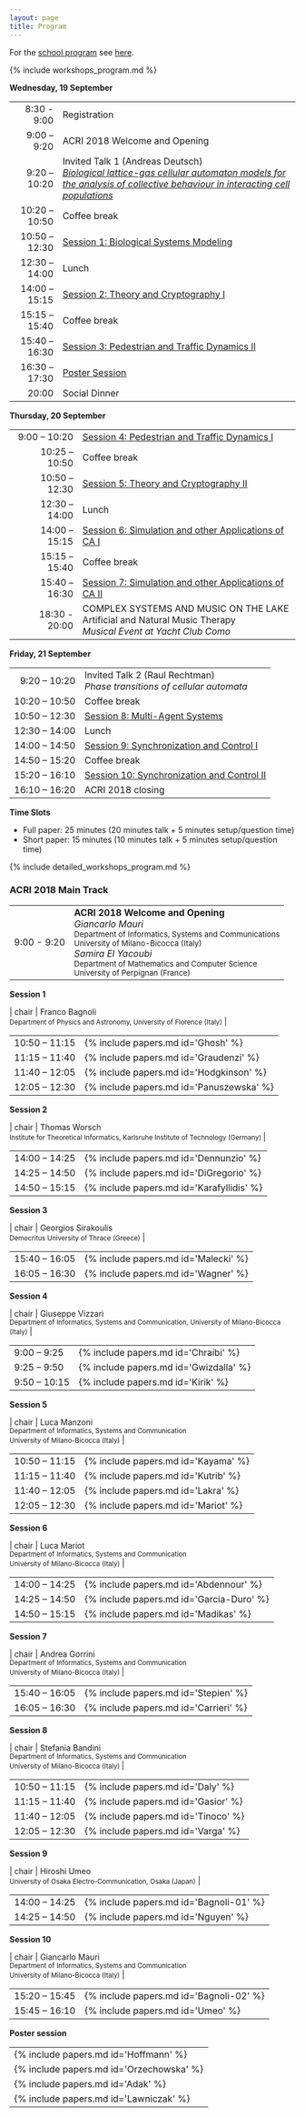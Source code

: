 ```yaml
---
layout: page
title: Program
---
```


For the [school program](/school#schedule) see [here](/school#schedule).

{% include workshops_program.md %}

**Wednesday, 19 September**

|               |                                                                                                                                                                                        |
|--------------:|:---------------------------------------------------------------------------------------------------------------------------------------------------------------------------------------|
|   8:30 - 9:00 | Registration                                                                                                                                                                           |
|   9:00 – 9:20 | ACRI 2018 Welcome and Opening                                                                                                                                                         |
|  9:20 – 10:20 | Invited Talk 1 (Andreas Deutsch)<br>[_Biological lattice-gas cellular automaton models for the analysis of collective behaviour in interacting cell populations_](/conference#invited) |
| 10:20 – 10:50 | Coffee break                                                                                                                                                                           |
| 10:50 – 12:30 | [Session 1: Biological Systems Modeling](#main-1)                                                                                                                                      |
| 12:30 – 14:00 | Lunch                                                                                                                                                                                  |
| 14:00 – 15:15 | [Session 2: Theory and Cryptography I](#main-2)                                                                                                                                        |
| 15:15 – 15:40 | Coffee break                                                                                                                                                                           |
| 15:40 – 16:30 | [Session 3: Pedestrian and Traffic Dynamics II](#main-3)                                                                                                                               |
| 16:30 – 17:30 | [Poster Session](#poster)                                                                                                                                                              |
|         20:00 | Social Dinner                                                                                                                                                                          |

**Thursday, 20 September**

|               |                                                                                                                       |
|--------------:|:----------------------------------------------------------------------------------------------------------------------|
|  9:00 – 10:20 | [Session 4: Pedestrian and Traffic Dynamics I](#main-4)                                                               |
| 10:25 – 10:50 | Coffee break                                                                                                          |
| 10:50 – 12:30 | [Session 5: Theory and Cryptography II](#main-5)                                                                      |
| 12:30 – 14:00 | Lunch                                                                                                                 |
| 14:00 – 15:15 | [Session 6: Simulation and other Applications of CA I](#main-6)                                                       |
| 15:15 – 15:40 | Coffee break                                                                                                          |
| 15:40 – 16:30 | [Session 7: Simulation and other Applications of CA II](#main-7)                                                      |
| 18:30 - 20:00 | COMPLEX SYSTEMS AND MUSIC ON THE LAKE <br> Artificial and Natural Music Therapy<br>_Musical Event at Yacht Club Como_ |


**Friday, 21 September**

|               |                                                                              |
|--------------:|:-----------------------------------------------------------------------------|
|  9:20 – 10:20 | Invited Talk 2 (Raul Rechtman) <br> _Phase transitions of cellular automata_ |
| 10:20 – 10:50 | Coffee break                                                                 |
| 10:50 – 12:30 | [Session 8: Multi-Agent Systems](#main-8)                                    |
| 12:30 – 14:00 | Lunch                                                                        |
| 14:00 – 14:50 | [Session 9: Synchronization and Control I](#main-9)                          |
| 14:50 – 15:20 | Coffee break                                                                 |
| 15:20 – 16:10 | [Session 10: Synchronization and Control II](#main-10)                       |
| 16:10 – 16:20 | ACRI 2018 closing                                                            |


**Time Slots**

- Full paper: 25 minutes (20 minutes talk + 5 minutes setup/question time)
- Short paper: 15 minutes (10 minutes talk + 5 minutes setup/question time)

{% include detailed_workshops_program.md %}

<h3>ACRI 2018 Main Track</h3>

<table>
<tr><td> 9:00 - 9:20 </td><td> <b>ACRI 2018 Welcome and Opening</b> <br>
<i> Giancarlo Mauri </i><br><small>Department of Informatics, Systems and Communications<br>University of Milano-Bicocca (Italy)</small><br>
<i> Samira El Yacoubi </i><br><small>Department of Mathematics and Computer Science<br>University of Perpignan (France)</small></td></tr>
</table>

<a name="main-1"></a>

**Session 1**

| chair | Franco Bagnoli <br><small>Department of Physics and Astronomy, University of Florence (Italy)</small> |

<table>
<tr><td> 10:50 – 11:15 </td><td> {% include papers.md id='Ghosh' %} </td></tr>
<tr><td> 11:15 – 11:40 </td><td> {% include papers.md id='Graudenzi' %} </td></tr>
<tr><td> 11:40 – 12:05 </td><td> {% include papers.md id='Hodgkinson' %} </td></tr>
<tr><td> 12:05 – 12:30 </td><td> {% include papers.md id='Panuszewska' %} </td></tr>
</table>

<a name="main-2"></a>

**Session 2**

| chair | Thomas Worsch <br><small>Institute for Theoretical Informatics, Karlsruhe Institute of Technology (Germany) </small> |

<table>
<tr><td> 14:00 – 14:25 </td><td> {% include papers.md id='Dennunzio' %}   </td></tr>
<tr><td> 14:25 – 14:50 </td><td> {% include papers.md id='DiGregorio' %}  </td></tr>
<tr><td> 14:50 – 15:15 </td><td> {% include papers.md id='Karafyllidis' %} </td></tr>
</table>

<a name="main-3"></a>

**Session 3**

| chair | Georgios Sirakoulis <br><small>Democritus University of Thrace (Greece)</small> |

<table>
<tr><td> 15:40 – 16:05 </td><td> {% include papers.md id='Malecki' %} </td></tr>
<tr><td> 16:05 – 16:30 </td><td> {% include papers.md id='Wagner' %}  </td></tr>
</table>

<a name="main-4"></a>

**Session 4**

| chair |  Giuseppe Vizzari <br><small> Department of Informatics, Systems and Communication, University of Milano-Bicocca (Italy)</small> |

<table>
<tr><td> 9:00 – 9:25 </td><td> {% include papers.md id='Chraibi' %} </td></tr>
<tr><td> 9:25 – 9:50 </td><td> {% include papers.md id='Gwizdalla' %} </td></tr>
<tr><td> 9:50 – 10:15 </td><td> {% include papers.md id='Kirik' %} </td></tr>
</table>

<a name="main-5"></a>

**Session 5**

| chair | Luca Manzoni <br><small> Department of Informatics, Systems and Communication<br> University of Milano-Bicocca (Italy)</small> |

<table>
<tr><td> 10:50 – 11:15 </td><td> {% include papers.md id='Kayama' %} </td></tr>
<tr><td> 11:15 – 11:40 </td><td> {% include papers.md id='Kutrib' %} </td></tr>
<tr><td> 11:40 – 12:05 </td><td> {% include papers.md id='Lakra' %} </td></tr>
<tr><td> 12:05 – 12:30 </td><td> {% include papers.md id='Mariot' %} </td></tr>
</table>

<a name="main-6"></a>

**Session 6**

| chair | Luca Mariot <br><small> Department of Informatics, Systems and Communication<br> University of Milano-Bicocca (Italy)</small> |

<table>
<tr><td> 14:00 – 14:25 </td><td> {% include papers.md id='Abdennour' %} </td></tr>
<tr><td> 14:25 – 14:50 </td><td> {% include papers.md id='Garcia-Duro' %} </td></tr>
<tr><td> 14:50 – 15:15 </td><td> {% include papers.md id='Madikas' %} </td></tr>
</table>

<a name="main-7"></a>

**Session 7**

| chair | Andrea Gorrini <br><small> Department of Informatics, Systems and Communication<br> University of Milano-Bicocca (Italy) </small> |

<table>
<tr><td> 15:40 – 16:05 </td><td> {% include papers.md id='Stepien' %} </td></tr>
<tr><td> 16:05 – 16:30 </td><td> {% include papers.md id='Carrieri' %} </td></tr>
</table>

<a name="main-8"></a>

**Session 8**

| chair | Stefania Bandini <br><small> Department of Informatics, Systems and Communication<br> University of Milano-Bicocca (Italy) </small> |

<table>
<tr><td> 10:50 – 11:15 </td><td> {% include papers.md id='Daly' %} </td></tr>
<tr><td> 11:15 – 11:40 </td><td> {% include papers.md id='Gasior' %} </td></tr>
<tr><td> 11:40 – 12:05 </td><td> {% include papers.md id='Tinoco' %} </td></tr>
<tr><td> 12:05 – 12:30 </td><td> {% include papers.md id='Varga' %} </td></tr>
</table>

<a name="main-9"></a>

**Session 9**

| chair | Hiroshi Umeo <br><small>University of Osaka Electro-Communication, Osaka (Japan)</small> |

<table>
<tr><td> 14:00 – 14:25 </td><td> {% include papers.md id='Bagnoli-01' %} </td></tr>
<tr><td> 14:25 – 14:50 </td><td> {% include papers.md id='Nguyen' %} </td></tr>
</table>

<a name="main-10"></a>

**Session 10**

| chair | Giancarlo Mauri <br><small>Department of Informatics, Systems and Communication<br> University of Milano-Bicocca (Italy)</small>  |

<table>
<tr><td> 15:20 – 15:45 </td><td> {% include papers.md id='Bagnoli-02' %} </td></tr>
<tr><td> 15:45 – 16:10 </td><td> {% include papers.md id='Umeo' %} </td></tr>
</table>

<a name="poster"></a>

**Poster session**

<table>
<tr><td> {% include papers.md id='Hoffmann' %} </td></tr>
<tr><td> {% include papers.md id='Orzechowska' %} </td></tr>
<tr><td> {% include papers.md id='Adak' %} </td></tr>
<tr><td> {% include papers.md id='Lawniczak' %} </td></tr>
</table>
